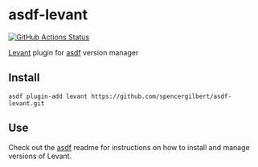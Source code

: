 # asdf-levant

[![GitHub Actions Status](https://github.com/spencergilbert/asdf-levant/workflows/Main/badge.svg?branch=master)](https://github.com/spencergilbert/asdf-levant/actions)

[Levant](https://github.com/hashicorp/levant) plugin for [asdf](https://github.com/asdf-vm/asdf) version manager

## Install

```
asdf plugin-add levant https://github.com/spencergilbert/asdf-levant.git
```

## Use

Check out the [asdf](https://github.com/asdf-vm/asdf) readme for instructions on how to install and manage versions of Levant.
